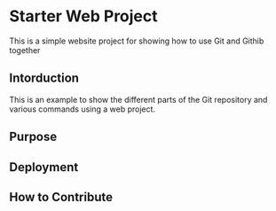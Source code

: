 # Starter Web Project

This is a simple website project for showing how to use Git and Githib together

## Intorduction

This is an example to show the different parts of the Git repository and various commands using a web project.

## Purpose

## Deployment

## How to Contribute
